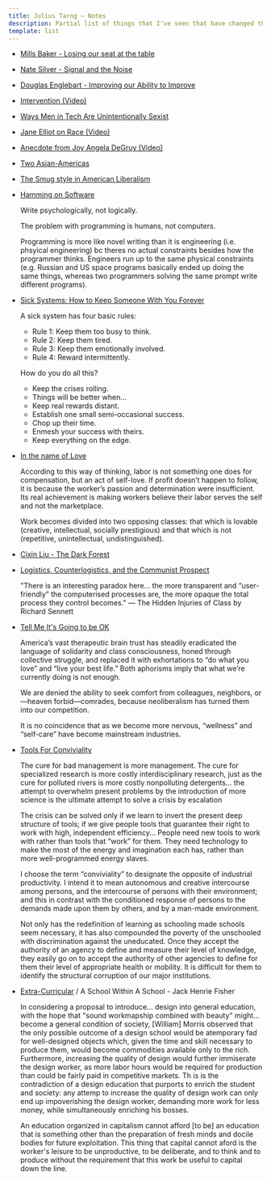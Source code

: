 ```yaml
---
title: Julius Tarng — Notes 
description: Partial list of things that I've seen that have changed the way I've seen things (in chronological order, oldest first)
template: list
---
```


- [Mills Baker - Losing our seat at the table](https://mokriya.quora.com/Designer-Duds-Losing-Our-Seat-at-the-Table?srid=h1hP)
- [Nate Silver - Signal and the Noise](https://www.amazon.com/Signal-Noise-Many-Predictions-Fail-but/dp/0143125087)
- [Douglas Englebart - Improving our Ability to Improve](https://dougengelbart.org/pubs/augment-133320.html)
- [Intervention (Video)](https://www.facebook.com/100005039869392/videos/441723146005677/)
- [Ways Men in Tech Are Unintentionally Sexist](https://notapattern.net/2014/10/14/ways-men-in-tech-are-unintentionally-sexist/)
- [Jane Elliot on Race (Video)](https://www.facebook.com/Taino.XX/videos/951479971586394/)
- [Anecdote from Joy Angela DeGruy (Video)](https://www.facebook.com/Upworthy/videos/1141203362587187/)
- [Two Asian-Americas](https://www.newyorker.com/books/page-turner/the-two-asian-americas)
- [The Smug style in American Liberalism](https://www.vox.com/2016/4/21/11451378/smug-american-liberalism)
- [Hamming on Software](https://www.youtube.com/watch?v=2e5_Z6oZ0rM)

  Write psychologically, not logically.

  The problem with programming is humans, not computers.

  Programming is more like novel writing than it is engineering (i.e. phsyical engineering) bc theres no actual constraints besides how the programmer thinks. Engineers run up to the same physical constraints (e.g. Russian and US space programs basically ended up doing the same things, whereas two programmers solving the same prompt write different programs).
- [Sick Systems: How to Keep Someone With You Forever](https://www.issendai.com/psychology/sick-systems.html)

  A sick system has four basic rules:

  - Rule 1: Keep them too busy to think.
  - Rule 2: Keep them tired.
  - Rule 3: Keep them emotionally involved.
  - Rule 4: Reward intermittently.

  How do you do all this?

  - Keep the crises rolling.
  - Things will be better when...
  - Keep real rewards distant.
  - Establish one small semi-occasional success.
  - Chop up their time.
  - Enmesh your success with theirs.
  - Keep everything on the edge.
- [In the name of Love](https://www.jacobinmag.com/2014/01/in-the-name-of-love/)

  According to this way of thinking, labor is not something one does for compensation, but an act of self-love. If profit doesn’t happen to follow, it is because the worker’s passion and determination were insufficient. Its real achievement is making workers believe their labor serves the self and not the marketplace.

  Work becomes divided into two opposing classes: that which is lovable (creative, intellectual, socially prestigious) and that which is not (repetitive, unintellectual, undistinguished).
- [Cixin Liu - The Dark Forest](https://www.amazon.com/dp/B00R13OYU6)
- [Logistics, Counterlogistics, and the Communist Prospect](https://endnotes.org.uk/issues/3/en/jasper-bernes-logistics-counterlogistics-and-the-communist-prospect)

  "There is an interesting paradox here... the more transparent and “user-friendly” the computerised processes are, the more opaque the total process they control becomes." — The Hidden Injuries of Class by Richard Sennett
- [Tell Me It's Going to be OK](https://thebaffler.com/salvos/tell-me-its-going-to-be-ok-tokumitsu)

  America’s vast therapeutic brain trust has steadily eradicated the language of solidarity and class consciousness, honed through collective struggle, and replaced it with exhortations to “do what you love” and “live your best life.” Both aphorisms imply that what we’re currently doing is not enough.

  We are denied the ability to seek comfort from colleagues, neighbors, or—heaven forbid—comrades, because neoliberalism has turned them into our competition.

  It is no coincidence that as we become more nervous, “wellness” and “self-care” have become mainstream industries.
- [Tools For Conviviality](http://www.mom.arq.ufmg.br/mom/arq_interface/3a_aula/illich_tools_for_conviviality.pdf)

  The cure for bad management is more management. The cure for specialized research is more costly interdisciplinary research, just as the cure for polluted rivers is more costly nonpolluting detergents... the attempt to overwhelm present problems by the introduction of more science is the ultimate attempt to solve a crisis by escalation

  The crisis can be solved only if we learn to invert the present deep structure of tools; if we give people tools that guarantee their right to work with high, independent efficiency... People need new tools to work with rather than tools that “work” for them. They need technology to make the most of the energy and imagination each has, rather than more well-programmed energy slaves.

  I choose the term “conviviality” to designate the opposite of industrial productivity. I intend it to mean autonomous and creative intercourse among persons, and the intercourse of persons with their environment; and this in contrast with the conditioned response of persons to the demands made upon them by others, and by a man-made environment.

  Not only has the redefinition of learning as schooling made schools seem necessary, it has also compounded the poverty of the unschooled with discrimination against the uneducated. Once they accept the authority of an agency to define and measure their level of knowledge, they easily go on to accept the authority of other agencies to define for them their level of appropriate health or mobility. It is difficult for them to identify the structural corruption of our major institutions.
- [Extra-Curricular](http://extra-curricular.org) / A School Within A School - Jack Henrie Fisher

  In considering a proposal to introduce... design into general education, with the hope that "sound workmapship combined with beauty" might... become a general condition of society, \[William\] Morris observed that the only possible outcome of a design school would be atemporary fad for well-designed objects which, given the time and skill necessary to produce them, would become commodities available only to the rich. Furthermore, increasing the quality of design would further immiserate the design worker, as more labor hours would be required for production than could be fairly paid in competitive markets. Th is is the contradiction of a design education that purports to enrich the student and society: any attemp to increase the quality of design work can only end up impoverishing the design worker, demanding more work for less money, while simultaneously enriching his bosses.

  An education organized in capitalism cannot afford \[to be\] an education that is something other than the preparation of fresh minds and docile bodies for future exploitation. This thing that capital cannot aford is the worker's leisure to be unproductive, to be deliberate, and to think and to produce without the requirement that this work be useful to capital down the line.